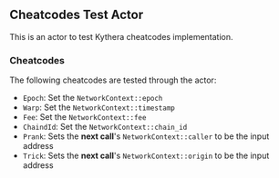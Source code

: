 ## Cheatcodes Test Actor

This is an actor to test Kythera cheatcodes implementation.

### Cheatcodes

The following cheatcodes are tested through the actor:
- `Epoch`: Set the `NetworkContext::epoch`
- `Warp`: Set the `NetworkContext::timestamp`
- `Fee`: Set the `NetworkContext::fee`
- `ChaindId`: Set the `NetworkContext::chain_id`
- `Prank`: Sets the **next call**'s `NetworkContext::caller` to be the input address
- `Trick`: Sets the **next call**'s `NetworkContext::origin` to be the input address